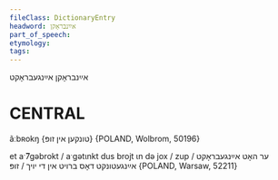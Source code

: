 ```yaml
---
fileClass: DictionaryEntry
headword: אײַנבראָקן
part_of_speech: 
etymology: 
tags: 
---
```

אײַנבראָקן
אײַנגעבראָקט

CENTRAL
========

ãːbʀokŋ {טונקען אין זופּ} {POLAND, Wolbrom, 50196}

et aˑ̃7gəbrokt / aˑgətɩnkt dus brojt ɩn də jox / zup ער האָט אײַנגעבראָקט / אײַנגעטונקט דאָס ברויט אין די יויך / זופּ {POLAND, Warsaw, 52211}